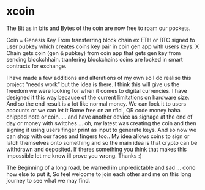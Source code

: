 # xcoin
The Bit as in bits and Bytes of the coin are now free to roam our pockets. 


Coin = Genesis Key From transferring block chain ex ETH or BTC signed to user pubkey which creates coins key pair in coin gen app with users keys. X Chain gets coin (gen & pubkey) from coin app that gets gen key from sending blockchhain. tranfering blockchains coins are locked in smart contracts for exchange.
  

I have made a few additions and alterations of my own so I do realise this project “needs work” but the idea is there. I think this will give us the freedom we were looking for when it comes to digital currencies. I have designed it this way because of the current limitations on hardware size. And so the end result is a lot like normal money. We can lock it to users accounts or we can let it Rome free on an rfid , QR code money haha chipped note or coin..... and have another device as signage at the end of day or money with switches … oh, my latest was creating the coin and then signing it using users finger print as input to generate keys. And so now we can shop with our faces and fingers too..  My idea allows coins to sign or latch themselves onto something and so the main idea is that crypto can be withdrawn and deposited.  If theres something you think that makes this impossible let me know ill prove you wrong. Thanks :) 

The Beginning of a long road, be warned im unpredictable and sad ... dono how else to put it, So feel welcome to join each other and me on this long journey to see what we may find. 
